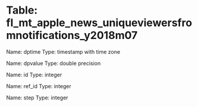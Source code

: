 Table: fl_mt_apple_news_uniqueviewersfromnotifications_y2018m07
===============================================================

Name: dptime
Type: timestamp with time zone

Name: dpvalue
Type: double precision

Name: id
Type: integer

Name: ref_id
Type: integer

Name: step
Type: integer

